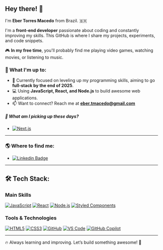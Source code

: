 ## Hey there! 👋

I'm **Eber Torres Macedo** from Brazil. 🇧🇷  

I'm a **front-end developer** passionate about coding and constantly improving my skills. This GitHub is where I share my projects, experiments, and code snippets.  

🎮 **In my free time**, you'll probably find me playing video games, watching movies, or listening to music.  

### 🚀 What I'm up to:
- 🔭 Currently focused on leveling up my programming skills, aiming to go **full-stack by the end of 2025**.  
- 💻 Using **JavaScript, React, and Node.js** to build awesome web applications.  
- 📫 Want to connect? Reach me at **eber.tmacedo@gmail.com**

##### 🌱 What am I picking up these days?
- [![Next.js](https://img.shields.io/badge/next%20js-000000?style=for-the-badge&logo=nextdotjs&logoColor=white)](#)

---

### 🌎 Where to find me:

- [![Linkedin Badge](https://img.shields.io/badge/LinkedIn-0077B5?style=for-the-badge&logo=linkedin&logoColor=white)](https://www.linkedin.com/in/ebermacedo/)

---

## 🛠️ Tech Stack:

### **Main Skills**
[![JavaScript](https://img.shields.io/badge/JavaScript-323330?style=for-the-badge&logo=javascript&logoColor=F7DF1E)](#)
[![React](https://img.shields.io/badge/React-20232A?style=for-the-badge&logo=react&logoColor=61DAFB)](#)
[![Node.js](https://img.shields.io/badge/Node.js-339933?style=for-the-badge&logo=nodedotjs&logoColor=white)](#)
[![Styled Components](https://img.shields.io/badge/Styled--Components-DB7093?style=for-the-badge&logo=styled-components&logoColor=white)](#)

### **Tools & Technologies**
[![HTML5](https://img.shields.io/badge/HTML5-E34F26?style=for-the-badge&logo=html5&logoColor=white)](#)
[![CSS3](https://img.shields.io/badge/CSS3-1572B6?style=for-the-badge&logo=css3&logoColor=white)](#)
[![GitHub](https://img.shields.io/badge/GitHub-100000?style=for-the-badge&logo=github&logoColor=white)](#)
[![VS Code](https://img.shields.io/badge/VSCode-0078D4?style=for-the-badge&logo=visual%20studio%20code&logoColor=white)](#)
[![GitHub Copilot](https://img.shields.io/badge/GitHub%20Copilot-000000?style=for-the-badge&logo=githubcopilot&logoColor=white)](#)

---

🔥 Always learning and improving. Let’s build something awesome! 🚀  
